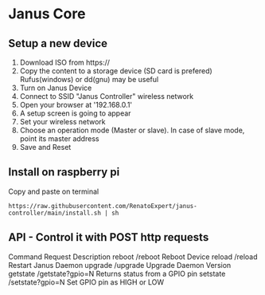 # Janus Core
## Setup a new device
1.	Download ISO from https://
2.	Copy the content to a storage device (SD card is prefered)
	Rufus(windows) or dd(gnu) may be useful
3.	Turn on Janus Device
4.	Connect to SSID "Janus Controller" wireless network
5.	Open your browser at '192.168.0.1'
6.	A setup screen is going to appear
7.	Set your wireless network
8.	Choose an operation mode (Master or slave).
	In case of slave mode, point its master address
9.	Save and Reset

## Install on raspberry pi
Copy and paste on terminal
```
https://raw.githubusercontent.com/RenatoExpert/janus-controller/main/install.sh | sh
```

## API - Control it with POST http requests
Command		Request			Description
reboot		/reboot			Reboot Device
reload		/reload			Restart Janus Daemon
upgrade		/upgrade		Upgrade Daemon Version
getstate	/getstate?gpio=N	Returns status from a GPIO pin
setstate	/setstate?gpio=N	Set GPIO pin as HIGH or LOW


